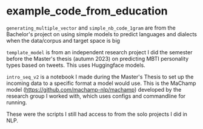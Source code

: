 # example_code_from_education

```generating_multiple_vector``` and ```simple_nb_code_1gram``` are from the Bachelor's project on using simple models to predict languages and dialects when the data/corpus and target space is big

```template_model``` is from an independent research project I did the semester before the Master's thesis (autumn 2023) on predicting MBTI personality types based on tweets. This uses Huggingface models.

```intro_seq_v2``` is a notebook I made during the Master's Thesis to set up the incoming data to a specific format a model would use. This is the MaChamp model (https://github.com/machamp-nlp/machamp) developed by the research group I worked with, which uses configs and commandline for running.


These were the scripts I still had access to from the solo projects I did in NLP.
